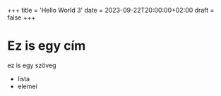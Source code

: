 +++
title = 'Hello World 3'
date = 2023-09-22T20:00:00+02:00
draft = false
+++

# Ez is egy cím

ez is egy szöveg

- lista
- elemei
